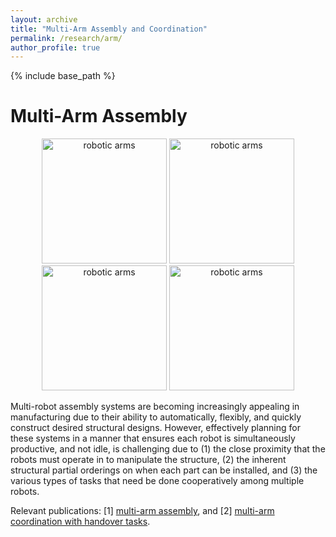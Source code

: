 ```yaml
---
layout: archive
title: "Multi-Arm Assembly and Coordination"
permalink: /research/arm/
author_profile: true
---
```


{% include base_path %}

# Multi-Arm Assembly
<p style="text-align:center;">
    <img src="https://jiaoyangli.me/images/lego-2x.gif" title="robotic arms" width="200pt" />
    <img src="https://jiaoyangli.me/images/carhouse-2x.gif" title="robotic arms" width="200pt" />
    <img src="https://jiaoyangli.me/images/bar.gif" title="robotic arms" width="200pt" />
    <img src="https://jiaoyangli.me/images/vault-2x.gif" title="robotic arms" width="200pt" />
</p>

Multi-robot assembly systems are becoming increasingly appealing in manufacturing 
due to their ability to automatically, flexibly, and quickly construct desired structural designs. 
However, effectively planning for these systems in a manner 
that ensures each robot is simultaneously productive, and not idle, is challenging due to 
(1) the close proximity that the robots must operate in to manipulate the structure, 
(2) the inherent structural partial orderings on when each part can be installed, and
(3) the various types of tasks that need be done cooperatively among multiple robots.


Relevant publications: 
[1] [multi-arm assembly](https://arxiv.org/abs/2203.02475 "Preprint 2022 2019"), and
[2] [multi-arm coordination with handover tasks](https://jiaoyangli.me/publications/ZhangCASE22).